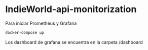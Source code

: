 # IndieWorld-api-monitorization

Para iniciar Prometheus y Grafana

```bash
docker-compose up
```

Los dashboard de grafana se encuentra en la carpeta /dashboard
